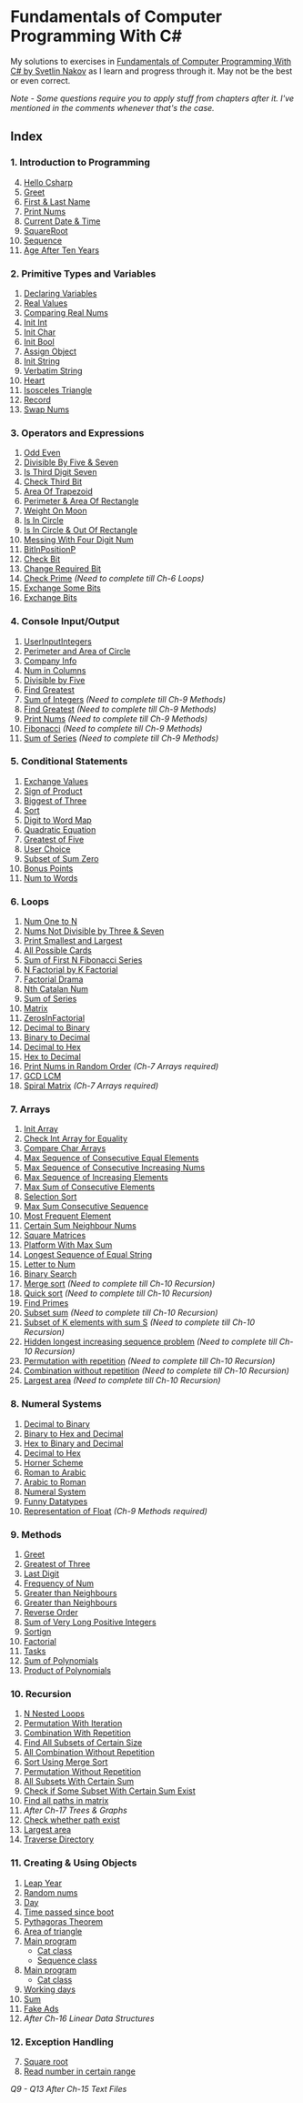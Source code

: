 # Fundamentals of Computer Programming With C#
My solutions to exercises in [Fundamentals of Computer Programming With C# by Svetlin Nakov](https://introprogramming.info/english-intro-csharp-book/) as I learn and progress through it. May not be the best or even correct.

*Note - Some questions require you to apply stuff from chapters after it. I've mentioned in the comments whenever that's the case.*

## Index
### 1. Introduction to Programming
4. [Hello Csharp](https://github.com/Tankit927/CSharpNakovSolutions/blob/main/Ch1/Ch1Q4/Ch1Q4/HelloCsharp.cs)
5. [Greet](https://github.com/Tankit927/CSharpNakovSolutions/blob/main/Ch1/Ch1Q5/Ch1Q5/Greet.cs)
6. [First & Last Name](https://github.com/Tankit927/CSharpNakovSolutions/blob/main/Ch1/Ch1Q6/Ch1Q6/FirstNLastName.cs)
7. [Print Nums](https://github.com/Tankit927/CSharpNakovSolutions/blob/main/Ch1/Ch1Q7/Ch1Q7/PrintNums.cs)
8. [Current Date & Time](https://github.com/Tankit927/CSharpNakovSolutions/blob/main/Ch1/Ch1Q8/Ch1Q8/CurrentDateNTime.cs)
9. [SquareRoot](https://github.com/Tankit927/CSharpNakovSolutions/blob/main/Ch1/Ch1Q7/Ch1Q7/PrintNums.cs)
10. [Sequence](https://github.com/Tankit927/CSharpNakovSolutions/blob/main/Ch1/Ch1Q10/Ch1Q10/Sequence.cs)
11. [Age After Ten Years](https://github.com/Tankit927/CSharpNakovSolutions/blob/main/Ch1/Ch1Q11/Ch1Q11/AgeAfterTenYears.cs)

### 2. Primitive Types and Variables
1. [Declaring Variables](https://github.com/Tankit927/CSharpNakovSolutions/blob/main/Ch2/Ch2Q1/Ch2Q1/DeclaringVariables.cs)
2. [Real Values](https://github.com/Tankit927/CSharpNakovSolutions/blob/main/Ch2/Ch2Q2/Ch2Q2/RealValues.cs)
3. [Comparing Real Nums](https://github.com/Tankit927/CSharpNakovSolutions/blob/main/Ch2/Ch2Q3/Ch2Q3/ComparingRealNums.cs)
4. [Init Int](https://github.com/Tankit927/CSharpNakovSolutions/blob/main/Ch2/Ch2Q4/Ch2Q4/InitInt.cs)
5. [Init Char](https://github.com/Tankit927/CSharpNakovSolutions/blob/main/Ch2/Ch2Q5/Ch2Q5/InitChar.cs)
6. [Init Bool](https://github.com/Tankit927/CSharpNakovSolutions/blob/main/Ch2/Ch2Q6/Ch2Q6/InitBool.cs)
7. [Assign Object](https://github.com/Tankit927/CSharpNakovSolutions/blob/main/Ch2/Ch2Q7/Ch2Q7/AssignObject.cs)
8. [Init String](https://github.com/Tankit927/CSharpNakovSolutions/blob/main/Ch2/Ch2Q8/Ch2Q8/InitString.cs)
9. [Verbatim String](https://github.com/Tankit927/CSharpNakovSolutions/blob/main/Ch2/Ch2Q9/Ch2Q9/VerbatimString.cs)
10. [Heart](https://github.com/Tankit927/CSharpNakovSolutions/blob/main/Ch2/Ch2Q10/Ch2Q10/Heart.cs)
11. [Isosceles Triangle](https://github.com/Tankit927/CSharpNakovSolutions/blob/main/Ch2/Ch2Q11/Ch2Q11/IsoscelesTriangle.cs)
12. [Record](https://github.com/Tankit927/CSharpNakovSolutions/blob/main/Ch2/Ch2Q12/Ch2Q12/Record.cs)
13. [Swap Nums](https://github.com/Tankit927/CSharpNakovSolutions/blob/main/Ch2/Ch2Q13/Ch2Q13/SwapNums.cs)

### 3. Operators and Expressions
1. [Odd Even](https://github.com/Tankit927/CSharpNakovSolutions/blob/main/Ch3/Ch3Q1/Ch3Q1/OddEven.cs)
2. [Divisible By Five & Seven](https://github.com/Tankit927/CSharpNakovSolutions/blob/main/Ch3/Ch3Q2/Ch3Q2/DivisibleByFiveNSeven.cs)
3. [Is Third Digit Seven](https://github.com/Tankit927/CSharpNakovSolutions/blob/main/Ch3/Ch3Q3/Ch3Q3/IsThirdDigitSeven.cs)
4. [Check Third Bit](https://github.com/Tankit927/CSharpNakovSolutions/blob/main/Ch3/Ch3Q4/Ch3Q4/CheckThirdBit.cs)
5. [Area Of Trapezoid](https://github.com/Tankit927/CSharpNakovSolutions/blob/main/Ch3/Ch3Q5/Ch3Q5/AreaOfTrapezoid.cs)
6. [Perimeter & Area Of Rectangle](https://github.com/Tankit927/CSharpNakovSolutions/blob/main/Ch3/Ch3Q6/Ch3Q6/PerimeterNAreaOfRectangle.cs)
7. [Weight On Moon](https://github.com/Tankit927/CSharpNakovSolutions/blob/main/Ch3/Ch3Q7/Ch3Q7/WeightOnMoon.cs)
8. [Is In Circle](https://github.com/Tankit927/CSharpNakovSolutions/blob/main/Ch3/Ch3Q8/Ch3Q8/IsInCircle.cs)
9. [Is In Circle & Out Of Rectangle](https://github.com/Tankit927/CSharpNakovSolutions/blob/main/Ch3/Ch3Q9/Ch3Q9/IsInCircleNOutOfRectangle.cs)
10. [Messing With Four Digit Num](https://github.com/Tankit927/CSharpNakovSolutions/blob/main/Ch3/Ch3Q10/Ch3Q10/MessingWithFourDigitNum.cs)
11. [BitInPositionP](https://github.com/Tankit927/CSharpNakovSolutions/blob/main/Ch3/Ch3Q11/Ch3Q11/BitInPositionP.cs)
12. [Check Bit](https://github.com/Tankit927/CSharpNakovSolutions/blob/main/Ch3/Ch3Q12/Ch3Q12/CheckBit.cs)
13. [Change Required Bit](https://github.com/Tankit927/CSharpNakovSolutions/blob/main/Ch3/Ch3Q13/Ch3Q13/ChangeRequiredBit.cs)
14. [Check Prime](https://github.com/Tankit927/CSharpNakovSolutions/blob/main/Ch3/Ch3Q14/Ch3Q14/CheckPrime.cs) *(Need to complete till Ch-6 Loops)*
15. [Exchange Some Bits](https://github.com/Tankit927/CSharpNakovSolutions/blob/main/Ch3/Ch3Q15/Ch3Q15/ExchangeSomeBits.cs)
16. [Exchange Bits](https://github.com/Tankit927/CSharpNakovSolutions/blob/main/Ch3/Ch3Q16/Ch3Q16/ExchangeBits.cs)

### 4. Console Input/Output
1. [UserInputIntegers](https://github.com/Tankit927/CSharpNakovSolutions/blob/main/Ch4/Ch4Q1/Ch4Q1/UserInputIntegers.cs)
2. [Perimeter and Area of Circle](https://github.com/Tankit927/CSharpNakovSolutions/blob/main/Ch4/Ch4Q2/Ch4Q2/PerimeterNAreaOfCircle.cs)
3. [Company Info](https://github.com/Tankit927/CSharpNakovSolutions/blob/main/Ch4/Ch4Q3/Ch4Q3/CompanyInfo.cs)
4. [Num in Columns](https://github.com/Tankit927/CSharpNakovSolutions/blob/main/Ch4/Ch4Q4/Ch4Q4/NumInColumns.cs)
5. [Divisible by Five](https://github.com/Tankit927/CSharpNakovSolutions/blob/main/Ch4/Ch4Q5/Ch4Q5/DivisibleByFive.cs)
6. [Find Greatest](https://github.com/Tankit927/CSharpNakovSolutions/blob/main/Ch4/Ch4Q6/Ch4Q6/FindGreatest.cs)
7. [Sum of Integers](https://github.com/Tankit927/CSharpNakovSolutions/blob/main/Ch4/Ch4Q7/Ch4Q7/SumOfIntegers.cs) *(Need to complete till Ch-9 Methods)*
8. [Find Greatest](https://github.com/Tankit927/CSharpNakovSolutions/blob/main/Ch4/Ch4Q8/Ch4Q8/FindGreatest.cs) *(Need to complete till Ch-9 Methods)*
10. [Print Nums](https://github.com/Tankit927/CSharpNakovSolutions/blob/main/Ch4/Ch4Q10/Ch4Q10/PrintNums.cs) *(Need to complete till Ch-9 Methods)*
11. [Fibonacci](https://github.com/Tankit927/CSharpNakovSolutions/blob/main/Ch4/Ch4Q11/Ch4Q11/Fibonacci.cs) *(Need to complete till Ch-9 Methods)*
12. [Sum of Series](https://github.com/Tankit927/CSharpNakovSolutions/blob/main/Ch4/Ch4Q12/Ch4Q12/SumOfSeries.cs) *(Need to complete till Ch-9 Methods)*

### 5. Conditional Statements
1. [Exchange Values](https://github.com/Tankit927/CSharpNakovSolutions/blob/main/Ch5/Ch5Q1/Ch5Q1/ExchangeValues.cs)
2. [Sign of Product](https://github.com/Tankit927/CSharpNakovSolutions/blob/main/Ch5/Ch5Q2/Ch5Q2/SignOfProduct.cs)
3. [Biggest of Three](https://github.com/Tankit927/CSharpNakovSolutions/blob/main/Ch5/Ch5Q3/Ch5Q3/BiggestOfThree.cs)
4. [Sort](https://github.com/Tankit927/CSharpNakovSolutions/blob/main/Ch5/Ch5Q4/Ch5Q4/Sort.cs)
5. [Digit to Word Map](https://github.com/Tankit927/CSharpNakovSolutions/blob/main/Ch5/Ch5Q5/Ch5Q5/DigitToWordMap.cs)
6. [Quadratic Equation](https://github.com/Tankit927/CSharpNakovSolutions/blob/main/Ch5/Ch5Q6/Ch5Q6/QuadraticEquation.cs)
7. [Greatest of Five](https://github.com/Tankit927/CSharpNakovSolutions/blob/main/Ch5/Ch5Q7/Ch5Q7/GreatestOfFive.cs)
8. [User Choice](https://github.com/Tankit927/CSharpNakovSolutions/blob/main/Ch5/Ch5Q8/Ch5Q8/UserChoice.cs)
9. [Subset of Sum Zero](https://github.com/Tankit927/CSharpNakovSolutions/blob/main/Ch5/Ch5Q9/Ch5Q9/SubsetsOfSumZero.cs)
10. [Bonus Points](https://github.com/Tankit927/CSharpNakovSolutions/blob/main/Ch5/Ch5Q10/Ch5Q10/BonusPoints.cs)
11. [Num to Words](https://github.com/Tankit927/CSharpNakovSolutions/blob/main/Ch5/Ch5Q11/Ch5Q11/NumToWords.cs)

### 6. Loops
1. [Num One to N](https://github.com/Tankit927/CSharpNakovSolutions/blob/main/Ch6/Ch6Q1/Ch6Q1/NumOneToN.cs)
2. [Nums Not Divisible by Three & Seven](https://github.com/Tankit927/CSharpNakovSolutions/blob/main/Ch6/Ch6Q2/Ch6Q2/NumsNotDivByThreeAndSeven.cs)
3. [Print Smallest and Largest](https://github.com/Tankit927/CSharpNakovSolutions/blob/main/Ch6/Ch6Q3/Ch6Q3/PrintSmallestNLargest.cs)
4. [All Possible Cards](https://github.com/Tankit927/CSharpNakovSolutions/blob/main/Ch6/Ch6Q4/Ch6Q4/AllPossibleCards.cs)
5. [Sum of First N Fibonacci Series](https://github.com/Tankit927/CSharpNakovSolutions/blob/main/Ch6/Ch6Q5/Ch6Q5/SumOfFirstNFibonacciSeries.cs)
6. [N Factorial by K Factorial](https://github.com/Tankit927/CSharpNakovSolutions/blob/main/Ch6/Ch6Q6/Ch6Q6/NFactorialByKFactorial.cs)
7. [Factorial Drama](https://github.com/Tankit927/CSharpNakovSolutions/blob/main/Ch6/Ch6Q7/Ch6Q7/FactorialDrama.cs)
8. [Nth Catalan Num](https://github.com/Tankit927/CSharpNakovSolutions/blob/main/Ch6/Ch6Q8/Ch6Q8/NthCatalanNum.cs)
9. [Sum of Series](https://github.com/Tankit927/CSharpNakovSolutions/blob/main/Ch6/Ch6Q9/Ch6Q9/SumOfSeries.cs)
10. [Matrix](https://github.com/Tankit927/CSharpNakovSolutions/blob/main/Ch6/Ch6Q10/Ch6Q10/Matrix.cs)
11. [ZerosInFactorial](https://github.com/Tankit927/CSharpNakovSolutions/blob/main/Ch6/Ch6Q11/Ch6Q11/ZerosInFactorial.cs)
12. [Decimal to Binary](https://github.com/Tankit927/CSharpNakovSolutions/blob/main/Ch6/Ch6Q12/Ch6Q12/DecimalToBinary.cs)
13. [Binary to Decimal](https://github.com/Tankit927/CSharpNakovSolutions/blob/main/Ch6/Ch6Q13/Ch6Q13/BinaryToDecimal.cs)
14. [Decimal to Hex](https://github.com/Tankit927/CSharpNakovSolutions/blob/main/Ch6/Ch6Q14/Ch6Q14/DecimalToHex.cs)
15. [Hex to Decimal](https://github.com/Tankit927/CSharpNakovSolutions/blob/main/Ch6/Ch6Q15/Ch6Q15/HexToDecimal.cs)
16. [Print Nums in Random Order](https://github.com/Tankit927/CSharpNakovSolutions/blob/main/Ch6/Ch6Q16/Ch6Q16/PrintNumsInRandomOrder.cs) *(Ch-7 Arrays required)*
17. [GCD LCM](https://github.com/Tankit927/CSharpNakovSolutions/blob/main/Ch6/Ch6Q17/Ch6Q17/GCD_LCM.cs)
18. [Spiral Matrix](https://github.com/Tankit927/CSharpNakovSolutions/blob/main/Ch6/Ch6Q18/Ch6Q18/SpiralMatrix.cs) *(Ch-7 Arrays required)*

### 7. Arrays
1. [Init Array](https://github.com/Tankit927/CSharpNakovSolutions/blob/main/Ch7/Ch7Q1/Ch7Q1/InitArray.cs)
2. [Check Int Array for Equality](https://github.com/Tankit927/CSharpNakovSolutions/blob/main/Ch7/Ch7Q2/Ch7Q2/CheckIntArrayForEquality.cs)
3. [Compare Char Arrays](https://github.com/Tankit927/CSharpNakovSolutions/blob/main/Ch7/Ch7Q3/Ch7Q3/CompareCharArrays.cs)
4. [Max Sequence of Consecutive Equal Elements](https://github.com/Tankit927/CSharpNakovSolutions/blob/main/Ch7/Ch7Q4/Ch7Q4/MaxSequenceOfConsecutiveEqualElements.cs)
5. [Max Sequence of Consecutive Increasing Nums](https://github.com/Tankit927/CSharpNakovSolutions/blob/main/Ch7/Ch7Q5/Ch7Q5/MaxSequenceOfConsecutivelyIncreasingNums.cs)
6. [Max Sequence of Increasing Elements](https://github.com/Tankit927/CSharpNakovSolutions/blob/main/Ch7/Ch7Q6/Ch7Q6/MaxSequenceOfIncreasingElements.cs)
7. [Max Sum of Consecutive Elements](https://github.com/Tankit927/CSharpNakovSolutions/blob/main/Ch7/Ch7Q7/Ch7Q7/MaxSumOfKConsecutiveElements.cs)
8. [Selection Sort](https://github.com/Tankit927/CSharpNakovSolutions/blob/main/Ch7/Ch7Q8/Ch7Q8/SelectionSort.cs)
9. [Max Sum Consecutive Sequence](https://github.com/Tankit927/CSharpNakovSolutions/blob/main/Ch7/Ch7Q9/Ch7Q9/MaxSumConsecutiveSequence.cs)
10. [Most Frequent Element](https://github.com/Tankit927/CSharpNakovSolutions/blob/main/Ch7/Ch7Q10/Ch7Q10/MostFrequentElement.cs)
11. [Certain Sum Neighbour Nums](https://github.com/Tankit927/CSharpNakovSolutions/blob/main/Ch7/Ch7Q11/Ch7Q11/CertainSumNeighborNums.cs)
12. [Square Matrices](https://github.com/Tankit927/CSharpNakovSolutions/blob/main/Ch7/Ch7Q12/Ch7Q12/SquareMatrices.cs)
13. [Platform With Max Sum](https://github.com/Tankit927/CSharpNakovSolutions/blob/main/Ch7/Ch7Q13/Ch7Q13/PlatformWithMaxSum.cs)
14. [Longest Sequence of Equal String](https://github.com/Tankit927/CSharpNakovSolutions/blob/main/Ch7/Ch7Q14/Ch7Q14/LongestSequenceOfEqualString.cs)
15. [Letter to Num](https://github.com/Tankit927/CSharpNakovSolutions/blob/main/Ch7/Ch7Q15/Ch7Q15/LetterToNum.cs)
16. [Binary Search](https://github.com/Tankit927/CSharpNakovSolutions/blob/main/Ch7/Ch7Q16/Ch7Q16/BinarySearch.cs)
17. [Merge sort](https://github.com/Tankit927/CSharpNakovSolutions/blob/main/Ch7/Ch7Q17/Ch7Q17/SortUsingMergeSort.cs) *(Need to complete till Ch-10 Recursion)*
18. [Quick sort](https://github.com/Tankit927/CSharpNakovSolutions/blob/main/Ch7/Ch7Q18/Ch7Q18/SortUsingQuickSort.cs) *(Need to complete till Ch-10 Recursion)*
19. [Find Primes](https://github.com/Tankit927/CSharpNakovSolutions/blob/main/Ch7/Ch7Q16/Ch7Q16/BinarySearch.cs)
20. [Subset sum](https://github.com/Tankit927/CSharpNakovSolutions/blob/main/Ch7/Ch7Q20/Ch7Q20/SubsetSum.cs) *(Need to complete till Ch-10 Recursion)*
21. [Subset of K elements with sum S](https://github.com/Tankit927/CSharpNakovSolutions/blob/main/Ch7/Ch7Q21/Ch7Q21/KElementSubsetWithSumS.cs) *(Need to complete till Ch-10 Recursion)*
22. [Hidden longest increasing sequence problem](https://github.com/Tankit927/CSharpNakovSolutions/blob/main/Ch7/Ch7Q22/Ch7Q22/DiscoverHiddenLongestIncreasingSequence.cs) *(Need to complete till Ch-10 Recursion)*
23. [Permutation with repetition](https://github.com/Tankit927/CSharpNakovSolutions/blob/main/Ch7/Ch7Q23/Ch7Q23/PermutationWithRepetition.cs) *(Need to complete till Ch-10 Recursion)*
24. [Combination without repetition](https://github.com/Tankit927/CSharpNakovSolutions/blob/main/Ch7/Ch7Q24/Ch7Q24/CombinationWithoutRepetition.cs) *(Need to complete till Ch-10 Recursion)*
25. [Largest area](https://github.com/Tankit927/CSharpNakovSolutions/blob/main/Ch7/Ch7Q25/Ch7Q25/LargestArea.cs) *(Need to complete till Ch-10 Recursion)*

### 8. Numeral Systems
1. [Decimal to Binary](https://github.com/Tankit927/CSharpNakovSolutions/blob/main/Ch8/Ch8Q1/Ch8Q1/DecimalToBinary.cs)
2. [Binary to Hex and Decimal](https://github.com/Tankit927/CSharpNakovSolutions/blob/main/Ch8/Ch8Q2/Ch8Q2/BinToHexAndDecimal.cs)
3. [Hex to Binary and Decimal](https://github.com/Tankit927/CSharpNakovSolutions/blob/main/Ch8/Ch8Q3/Ch8Q3/HexToBinAndDecimal.cs)
6. [Decimal to Hex](https://github.com/Tankit927/CSharpNakovSolutions/blob/main/Ch8/Ch8Q6/Ch8Q6/DecimalToHex.cs)
10. [Horner Scheme](https://github.com/Tankit927/CSharpNakovSolutions/blob/main/Ch8/Ch8Q10/Ch8Q10/HornerScheme.cs)
11. [Roman to Arabic](https://github.com/Tankit927/CSharpNakovSolutions/blob/main/Ch8/Ch8Q11/Ch8Q11/RomanToArabic.cs)
12. [Arabic to Roman](https://github.com/Tankit927/CSharpNakovSolutions/blob/main/Ch8/Ch8Q12/Ch8Q12/ArabicToRoman.cs)
13. [Numeral System](https://github.com/Tankit927/CSharpNakovSolutions/blob/main/Ch8/Ch8Q13/Ch8Q13/NumeralSystem.cs)
14. [Funny Datatypes](https://github.com/Tankit927/CSharpNakovSolutions/blob/main/Ch8/Ch8Q14/Ch8Q14/FunnyDataTypes.cs)
15. [Representation of Float](https://github.com/Tankit927/CSharpNakovSolutions/blob/main/Ch8/Ch8Q15/Ch8Q15/RepresentationOfFloat.cs) *(Ch-9 Methods required)*

### 9. Methods
1. [Greet](https://github.com/Tankit927/CSharpNakovSolutions/blob/main/Ch9/Ch9Q1/Ch9Q1/Greet.cs)
2. [Greatest of Three](https://github.com/Tankit927/CSharpNakovSolutions/blob/main/Ch9/Ch9Q2/Ch9Q2/GreatestOfThree.cs)
3. [Last Digit](https://github.com/Tankit927/CSharpNakovSolutions/blob/main/Ch9/Ch9Q3/Ch9Q3/LastDigit.cs)
4. [Frequency of Num](https://github.com/Tankit927/CSharpNakovSolutions/blob/main/Ch9/Ch9Q4/Ch9Q4/FrequencyOfNum.cs)
5. [Greater than Neighbours](https://github.com/Tankit927/CSharpNakovSolutions/blob/main/Ch9/Ch9Q5/Ch9Q5/GreaterThanNeighbours.cs)
6. [Greater than Neighbours](https://github.com/Tankit927/CSharpNakovSolutions/blob/main/Ch9/Ch9Q6/Ch9Q6/GreaterThanNeighbours.cs)
7. [Reverse Order](https://github.com/Tankit927/CSharpNakovSolutions/blob/main/Ch9/Ch9Q7/Ch9Q7/ReversedOrder.cs)
8. [Sum of Very Long Positive Integers](https://github.com/Tankit927/CSharpNakovSolutions/blob/main/Ch9/Ch9Q8/Ch9Q8/SumOfVeryLongPositiveIntegers.cs)
9. [Sortign](https://github.com/Tankit927/CSharpNakovSolutions/blob/main/Ch9/Ch9Q9/Ch9Q9/Sorting.cs)
10. [Factorial](https://github.com/Tankit927/CSharpNakovSolutions/blob/main/Ch9/Ch9Q10/Ch9Q10/Factorial.cs)
11. [Tasks](https://github.com/Tankit927/CSharpNakovSolutions/blob/main/Ch9/Ch9Q11/Ch9Q11/Tasks.cs)
12. [Sum of Polynomials](https://github.com/Tankit927/CSharpNakovSolutions/blob/main/Ch9/Ch9Q12/Ch9Q12/SumOfPolynomials.cs)
13. [Product of Polynomials](https://github.com/Tankit927/CSharpNakovSolutions/blob/main/Ch9/Ch9Q13/Ch9Q13/ProductOfPolynomials.cs)

### 10. Recursion
1. [N Nested Loops](https://github.com/Tankit927/CSharpNakovSolutions/blob/main/Ch10/Ch10Q1/Ch10Q1/NNestedLoops.cs)
2. [Permutation With Iteration](https://github.com/Tankit927/CSharpNakovSolutions/blob/main/Ch10/Ch10Q2/Ch10Q2/PermutationWithIteration.cs)
3. [Combination With Repetition](https://github.com/Tankit927/CSharpNakovSolutions/blob/main/Ch10/Ch10Q3/Ch10Q3/CombinationWithRepetition.cs)
4. [Find All Subsets of Certain Size](https://github.com/Tankit927/CSharpNakovSolutions/blob/main/Ch10/Ch10Q4/Ch10Q4/FindAllSubsetsOfCertainSize.cs)
5. [All Combination Without Repetition](https://github.com/Tankit927/CSharpNakovSolutions/blob/main/Ch10/Ch10Q5/Ch10Q5/AllCombinationsWithoutRepetition.cs)
6. [Sort Using Merge Sort](https://github.com/Tankit927/CSharpNakovSolutions/blob/main/Ch10/Ch10Q6/Ch10Q6/SortUsingMergeSort.cs)
7. [Permutation Without Repetition](https://github.com/Tankit927/CSharpNakovSolutions/blob/main/Ch10/Ch10Q7/Ch10Q7/PermutationWithoutRepetition.cs)
8. [All Subsets With Certain Sum](https://github.com/Tankit927/CSharpNakovSolutions/blob/main/Ch10/Ch10Q8/Ch10Q8/AllSubsetsWithCertainSum.cs)
9. [Check if Some Subset With Certain Sum Exist](https://github.com/Tankit927/CSharpNakovSolutions/blob/main/Ch10/Ch10Q9/Ch10Q9/CheckIfSomeSubetWithCertainSumExist.cs)
10. [Find all paths in matrix](https://github.com/Tankit927/CSharpNakovSolutions/blob/main/Ch10/Ch10Q10/Ch10Q10/FindAllPathsInMatrix.cs)
11. *After Ch-17 Trees & Graphs*
12. [Check whether path exist](https://github.com/Tankit927/CSharpNakovSolutions/blob/main/Ch10/Ch10Q12/Ch10Q12/CheckWhetherPathExist.cs)
13. [Largest area](https://github.com/Tankit927/CSharpNakovSolutions/blob/main/Ch10/Ch10Q13/Ch10Q13/LargestArea.cs)
14. [Traverse Directory](https://github.com/Tankit927/CSharpNakovSolutions/blob/main/Ch10/Ch10Q14/Ch10Q14/TraverseDir.cs)

### 11. Creating & Using Objects
1. [Leap Year](https://github.com/Tankit927/CSharpNakovSolutions/blob/main/Ch11/Ch11Q1/Ch11Q1/LeapYear.cs)
2. [Random nums](https://github.com/Tankit927/CSharpNakovSolutions/blob/main/Ch11/Ch11Q2/Ch11Q2/RandomNums.cs)
3. [Day](https://github.com/Tankit927/CSharpNakovSolutions/blob/main/Ch11/Ch11Q3/Ch11Q3/Day.cs)
4. [Time passed since boot](https://github.com/Tankit927/CSharpNakovSolutions/blob/main/Ch11/Ch11Q4/Ch11Q4/TimePasses.cs)
5. [Pythagoras Theorem](https://github.com/Tankit927/CSharpNakovSolutions/blob/main/Ch11/Ch11Q5/Ch11Q5/PythagorasTheorem.cs)
6. [Area of triangle](https://github.com/Tankit927/CSharpNakovSolutions/blob/main/Ch11/Ch11Q6/Ch11Q6/AreaOfTriangle.cs)
7. [Main program](https://github.com/Tankit927/CSharpNakovSolutions/blob/main/Ch11/Ch11Q7/Ch11Q7/Program.cs)
   - [Cat class](https://github.com/Tankit927/CSharpNakovSolutions/blob/main/Ch11/Ch11Q7/Ch11Q7/CreatingAndUsingObjects/Cat.cs)
   - [Sequence class](https://github.com/Tankit927/CSharpNakovSolutions/blob/main/Ch11/Ch11Q7/Ch11Q7/CreatingAndUsingObjects/Sequence.cs)
8. [Main program](https://github.com/Tankit927/CSharpNakovSolutions/blob/main/Ch11/Ch11Q8/Ch11Q8/Program.cs)
   - [Cat class](https://github.com/Tankit927/CSharpNakovSolutions/blob/main/Ch11/Ch11Q8/Ch11Q8/CreatingAndUsingObjects/Cat.cs)
9. [Working days](https://github.com/Tankit927/CSharpNakovSolutions/blob/main/Ch11/Ch11Q9/Ch11Q9/Workdays.cs)
10. [Sum](https://github.com/Tankit927/CSharpNakovSolutions/blob/main/Ch11/Ch11Q10/Ch11Q10/Sum.cs)
11. [Fake Ads](https://github.com/Tankit927/CSharpNakovSolutions/blob/main/Ch11/Ch11Q11/Ch11Q11/FakeAds.cs)
12. *After Ch-16 Linear Data Structures*

### 12. Exception Handling
7. [Square root](https://github.com/Tankit927/CSharpNakovSolutions/blob/main/Ch12/Ch12Q7/Ch12Q7/SquareRoot.cs)
8. [Read number in certain range](https://github.com/Tankit927/CSharpNakovSolutions/blob/main/Ch12/Ch12Q8/Ch12Q8/ReadNumberInCertainRange.cs)

*Q9 - Q13 After Ch-15 Text Files*
